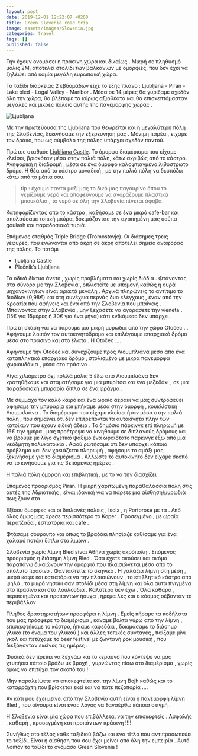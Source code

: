 ```yaml
---
layout: post
date: 2019-12-01 12:22:07 +0200
title: Green Slovenia road trip 
image: assets/images/Slovenia.jpg
categories: travel
tags: []
published: false
---
```


Την έχουν ονομάσει η πράσινη χώρα και δικαίως . Μικρή σε πληθυσμό μόλις 2M, αποτελεί στολίδι των βαλκανίων με ομορφιές, που δεν έχει να ζηλέψει από καμία μεγάλη ευρωπαική χώρα. 

Το ταξίδι διάρκειας  2 εβδομάδων είχε το εξής πλάνο : Ljubljana - Piran - Lake bled - Logal Valley - Maribor . Μέσα σε 14 μέρες θα γυρίζαμε σχεδόν όλη την χώρα, θα βλέπαμε τα κύρως αξιοθέατα και θα επισκεπτόμασταν  μεγάλες και μικρές πόλεις αυτής της πανέμορφης χώρας . 

![Ljubljana](https://reisgenie.nl/wp-content/uploads/2017/09/ljubljana-blauwe-uurtje-1-van-1.jpg)

Με την πρωτεύουσα της Ljubljana που θεωρείται και η μεγαλύτερη πόλη της Σλοβενίας, ξεκινήσαμε την εξερευνηση μας . Μόνιμη παρέα , είχαμε τον δράκο, που ως  σύμβολο της πόλης υπάρχει σχεδόν παντού.

Πρώτος σταθμός  [Ljubljana Castle](/ljubljana-castle). Το όμορφο διαμέρισμα που είχαμε κλείσει, βρισκόταν μέσα στην παλιά πόλη, κάτω ακριβώς από το κάστρο. Ανηφορική η διαδρομή , μέσα σε ένα όμορφο καλοφτιαγμένο  λιθόστρωτο δρόμο. Η θέα από το κάστρο μοναδική , με την παλιά πόλη να δεσπόζει κάτω από τα μάτια σου.

> tip :  έχουμε παντα μαζί μας  το δικό μας παγουρίνο όπου το γεμίζουμε νερό  και αποφεύγουμε να αγοράζουμε πλαστικά μπουκάλια , το νερό σε όλη την Σλοβενία πίνεται άφοβα .  

Κατηφορίζοντας από το κάστρο ,  καθήσαμε σε ένα μικρό cafe-bar  και απολαύσαμε τοπική μπύρα, δοκιμάζοντας την αγαπημένη μας σούπα goulash και παραδοσιακά τυριά.

Επόμενος σταθμός Triple Bridge (Tromostovje). Οι διάσημες τρεις γέφυρες, που ενώνονται από άκρη σε άκρη αποτελεί σημείο αναφοράς της πόλης. Το ποτάμι   




* ljubljana Castle
* Plečnik’s Ljubljana
        
Το οδικό δίκτυο άνετο , χωρίς προβλήματα και χωρίς διόδια . Φτάνοντας στα σύνορα με την Σλοβενία , οπλιστείτε με υπομονή καθώς η ουρά μηχανοκίνητων  είναι αρκετά μεγάλη . Αρχικά πληρώνεις το αντίτιμο το διοδίων (0,98€) και στη συνέχεια περνάς δυο ελέγχους , έναν από την Κροατία που αφήνεις και ένα από την Σλοβενία που μπαίνεις . Μπαίνοντας στην Σλοβενία , μην ξεχάσετε να αγοράσετε την vieneta . (15€ για 15μέρες ή 30€ για ένα μήνα) κάτι ενδιάμεσο δεν υπάρχει .  

Πρώτη στάση για να πάρουμε μια μικρή μυρωδιά από την χώρα Otočec .
. Αφήνουμε λοιπόν τον αυτοκινητόδρομο και επιλέγουμε επαρχιακό δρόμο μέσα στο πράσινο και στο έλατο . Η Otočec ….

Αφήνουμε την Otočec και συνεχίζουμε προς Λιουμπλιάνα μέσα από ένα καταπληκτικό επαρχιακό δρόμο , στολισμένο με μικρά πανέμορφα χωριουδάκια , μέσα στο πράσινο .

Λίγα χιλιόμετρα όχι πολλά μόλις 5 έξω από Λιουμπλιάνα δεν κρατηθήκαμε και σταματήσαμε για μια μπυρίτσα και ένα μεζεδάκι , σε μια παραδοσιακή μπυραρία δίπλα σε ένα φράγμα .

Με σύμμαχο τον καλό καιρό και ένα ωραίο αεράκι να μας συντροφεύει αφήσαμε την μπυραρία και μπήκαμε μέσα στην όμορφη , κουκλίστική Λιουμπλιάνα . Το διαμέρισμα που είχαμε κλείσει ήταν μέσα στην παλιά πόλη , που σημαίνει ότι δεν επιτρέπονται τα αυτοκίνητα πλην των κατοίκων που έχουν ειδική άδεια . Το δημόσιο πάρκινγκ επί πληρωμή με 16€ την ημέρα , μας προέτρεψε να κινηθούμε σε διπλανούς δρόμους και να βρούμε με λίγο σχετικό ψάξιμο ένα ωραιότατο παρκινγκ έξω από μια νεόδμητη πολυκατοικία  . Αφού ρωτήσαμε ότι δεν υπάρχει κάποιο πρόβλημα και δεν χρειάζεται πληρωμή , αφήσαμε το αμάξι μας ξεκινήσαμε για το διαμέρισμα  .  Άλλωστε το αυτοκίνητο δεν είχαμε σκοπό να το κινήσουμε για τις 3επόμενες ημέρες .  

Η παλιά πόλη όμορφη και επιβλητική , με το να την διασχίζει

 

 

 

 

Επόμενος προορισμός Piran. H μικρή  χαριτωμένη παραθαλάσσια πόλη στις ακτές της Αδριατικής , είναι ιδανική για να πάρετε μια αίσθηση/μυρωδιά πως ζουν στα  

Εξίσου όμορφες και οι διπλανές πόλεις , Isola  , η Portorose  με τα . Από όλες όμως μας άρεσε περισσότερο το Koper . Προσεγμένο , με ωραία περατζαδα , εστιατόρια και café .

Φτάσαμε σούρουπο και όπως το βραδάκι πλησίαζε καθίσαμε για ένα χαλαρό ποτάκι δίπλα στο λιμάνι . 

 

 

 

Σλοβενία χωρίς λίμνη Bled είναι Αθήνα χωρίς ακρόπολη . Επόμενος προορισμός η διάσημη λίμνη Bled . Όσα έχετε ακούσει και ακόμα παραπάνω δικαιώνουν την ομορφιά που πλαισιώνεται μέσα από το απόλυτο πράσινο . Φανταστείτε το σκηνικό . Η γαλάζια λίμνη στη μέση , μικρά καφέ  και  εστιατόρια να την πλαισιώνουν , το επιβλητικό  κάστρο από ψηλά , το μικρό νησάκι σαν στολίδι μέσα στη λίμνη και όλα αυτά πνιγμένα στο πράσινο και στα λουλούδια . Καλύτερο δεν έχω . Όλα καθαρά , περιποιημένα και προπάντων ήσυχα , ήρεμα λες και ο κόσμος σέβονταν το περιβάλλον .  

Πλήθος δραστηριοτήτων προσφέρει η λίμνη . Εμείς πήραμε τα ποδήλατα που μας πρόσφερε το διαμέρισμα , κάναμε βόλτα γύρω από την λίμνη , επισκεφτήκαμε το κάστρο, ήπιαμε καφεδάκι , δοκιμάσαμε  το διάσημο γλυκό (το όνομα του γλυκού ) και άλλες τοπικές συνταγές , παίξαμε μίνι γκολ και πετύχαμε το beer festival με ζωντανή ροκ μουσική , που διεξάγονταν εκείνες τις ημέρες .

Φυσικά δεν πρέπει να ξεχνάω και το κεραυνό που κόντεψε να μας χτυπήσει κάποιο βράδυ με βροχή , γυρνώντας πίσω στο διαμέρισμα ,   χωρίς όμως να επιτύχει τον σκοπό του !  

Μην παραλείψετε να επισκεφτείτε και την λίμνη Bojh καθώς και το καταρράχτη που βρίσκεται εκεί και να πάτε πεζοπορία ….

Αν κάτι μου έχει μείνει από την Σλοβενία αυτή είναι η πανέμορφη λίμνη Bled , που σίγουρα είναι ένας λόγος να ξαναέρθω κάποια στιγμή .  

 

Η Σλοβενία είναι μία χώρα που επιβάλλεται να την επισκεφτείς . Ασφαλής , καθαρή , προσεγμένη και προπάντων πράσινη !!!!

Συνήθως στο τέλος κάθε ταξιδιού βάζω και ένα τίτλο που αντιπροσωπεύει το ταξίδι. Είναι η αίσθηση που σου έχει μείνει από όλη την εμπειρία . Αυτό λοιπόν το ταξίδι το ονόμασα Green Slovenia !
